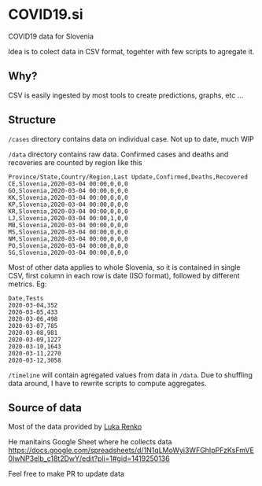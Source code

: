 # COVID19.si

COVID19 data for Slovenia

Idea is to colect data in CSV format, togehter with few scripts to agregate it. 

## Why?

CSV is easily ingested by most tools to create predictions, graphs, etc ...

## Structure

`/cases` directory contains data on individual case. Not up to date, much WIP

`/data` directory contains raw data. Confirmed cases and deaths and recoveries are counted by region like this

```
Province/State,Country/Region,Last Update,Confirmed,Deaths,Recovered
CE,Slovenia,2020-03-04 00:00,0,0,0
GO,Slovenia,2020-03-04 00:00,0,0,0
KK,Slovenia,2020-03-04 00:00,0,0,0
KP,Slovenia,2020-03-04 00:00,0,0,0
KR,Slovenia,2020-03-04 00:00,0,0,0
LJ,Slovenia,2020-03-04 00:00,1,0,0
MB,Slovenia,2020-03-04 00:00,0,0,0
MS,Slovenia,2020-03-04 00:00,0,0,0
NM,Slovenia,2020-03-04 00:00,0,0,0
PO,Slovenia,2020-03-04 00:00,0,0,0
SG,Slovenia,2020-03-04 00:00,0,0,0
```

Most of other data applies to whole Slovenia, so it is contained in single CSV, first column in each row is date (ISO format), followed by different metrics. Eg:

```
Date,Tests
2020-03-04,352
2020-03-05,433
2020-03-06,498
2020-03-07,785
2020-03-08,981
2020-03-09,1227
2020-03-10,1643
2020-03-11,2270
2020-03-12,3058
```

`/timeline` will contain agregated values from data in `/data`. Due to shuffling data around, I have to rewrite scripts to compute aggregates.

## Source of data
Most of the data provided by [Luka Renko](https://twitter.com/LukaRenko)

He manitains Google Sheet where he collects data https://docs.google.com/spreadsheets/d/1N1qLMoWyi3WFGhIpPFzKsFmVE0IwNP3elb_c18t2DwY/edit?pli=1#gid=1419250136


Feel free to make PR to update data
